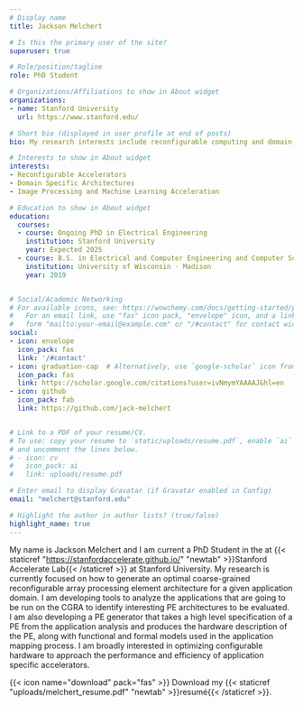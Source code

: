```yaml
---
# Display name
title: Jackson Melchert

# Is this the primary user of the site?
superuser: true

# Role/position/tagline
role: PhD Student

# Organizations/Affiliations to show in About widget
organizations:
- name: Stanford University
  url: https://www.stanford.edu/

# Short bio (displayed in user profile at end of posts)
bio: My research interests include reconfigurable computing and domain-specific architectures for image processing and machine learning.

# Interests to show in About widget
interests:
- Reconfigurable Accelerators
- Domain Specific Architectures
- Image Processing and Machine Learning Acceleration

# Education to show in About widget
education:
  courses:
  - course: Ongoing PhD in Electrical Engineering
    institution: Stanford University
    year: Expected 2025
  - course: B.S. in Electrical and Computer Engineering and Computer Science
    institution: University of Wisconsin - Madison
    year: 2019


# Social/Academic Networking
# For available icons, see: https://wowchemy.com/docs/getting-started/page-builder/#icons
#   For an email link, use "fas" icon pack, "envelope" icon, and a link in the
#   form "mailto:your-email@example.com" or "/#contact" for contact widget.
social:
- icon: envelope
  icon_pack: fas
  link: '/#contact'
- icon: graduation-cap  # Alternatively, use `google-scholar` icon from `ai` icon pack
  icon_pack: fas
  link: https://scholar.google.com/citations?user=ivNmymYAAAAJ&hl=en
- icon: github
  icon_pack: fab
  link: https://github.com/jack-melchert


# Link to a PDF of your resume/CV.
# To use: copy your resume to `static/uploads/resume.pdf`, enable `ai` icons in `params.toml`, 
# and uncomment the lines below.
# - icon: cv
#   icon_pack: ai
#   link: uploads/resume.pdf

# Enter email to display Gravatar (if Gravatar enabled in Config)
email: "melchert@stanford.edu"

# Highlight the author in author lists? (true/false)
highlight_name: true
---
```


My name is Jackson Melchert and I am current a PhD Student in the at {{< staticref "https://stanfordaccelerate.github.io/" "newtab" >}}Stanford Accelerate Lab{{< /staticref >}}  at Stanford University. My research is currently focused on how to generate an optimal coarse-grained reconfigurable array processing element architecture for a given application domain. I am developing tools to analyze the applications that are going to be run on the CGRA to identify interesting PE architectures to be evaluated. I am also developing a PE generator that takes a high level specification of a PE from the application analysis and produces the hardware description of the PE, along with functional and formal models used in the application mapping process. I am broadly interested in optimizing configurable hardware to approach the performance and efficiency of application specific accelerators.

{{< icon name="download" pack="fas" >}} Download my {{< staticref "uploads/melchert_resume.pdf" "newtab" >}}resumé{{< /staticref >}}.
